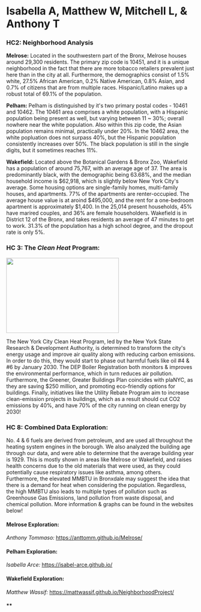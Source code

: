 # Isabella A, Matthew W, Mitchell L, & Anthony T

### HC2: Neighborhood Analysis

**Melrose:** Located in the southwestern part of the Bronx, Melrose houses around 29,300 residents. The primary zip code is 10451, and it is a unique neighborhood in the fact that there are more tobacco retailers prevalent just here than in the city at all. Furthermore, the demographics consist of 1.5% white, 27.5% African American, 0.2% Native American, 0.8% Asian, and 0.7% of citizens that are from multiple races. Hispanic/Latino makes up a robust total of 69.1% of the population. 

**Pelham:** Pelham is distinguished by it's two primary postal codes - 10461 and 10462. The 10461 area comprises a white population, with a Hispanic population being present as well, but varying between 11 ~ 30%; overall nowhere near the white population. Also within this zip code, the Asian population remains minimal, practically under 20%. In the 10462 area, the white popluation does not surpass 40%, but the Hispanic population consistently increases over 50%. The black population is still in the single digits, but it sometimes reaches 11%.

**Wakefield:** Located above the Botanical Gardens & Bronx Zoo, Wakefield has a population of around 75,767, with an average age of 37. The area is predominantly black, with the demographic being 63.68%, and the median household income is $62,918, which is slightly below New York City's average. Some housing options are single-family homes, multi-family houses, and apartments. 77% of the apartments are renter-occupied. The average house value is at aroind $495,000, and the rent for a one-bedroom apartment is approximately $1,400. In the 25,014 present households, 45% have marired couples, and 36% are female householders. Wakefield is in District 12 of the Bronx, and takes residents an average of 47 minutes to get to work. 31.3% of the population has a high school degree, and the dropout rate is only 5%. 

### HC 3: The ***Clean Heat*** Program: 
<img src="https://github.com/AntTomm/TheBronx/assets/148288592/923b629d-0a56-44b7-9c81-062b995b5f6d" width="300" height="200">

The New York City Clean Heat Program, led by the New York State Research & Development Authority, is determined to transform the city's energy usage and improve air quality along with reducing carbon emissions. In order to do this, they would start to phase out harmful fuels like oil #4 & #6 by January 2030. The DEP Boiler Registration both monitors & improves the environmental performance, which in turn reduces air pollution. Furthermore, the Greener, Greater Buildings Plan coincides with plaNYC, as they are saving $250 million, and promoting eco-friendly options for buildings. Finally, initiatives like the Utility Rebate Program aim to increase clean-emission projects in buildings, which as a result should cut CO2 emissions by 40%, and have 70% of the city running on clean energy by 2030!

### HC 8: Combined Data Exploration:

No. 4 & 6 fuels are derived from petroleum, and are used all throughout the heating system engines in the borough. We also analyzed the building age through our data, and were able to determine that the average building year is 1929. This is mostly shown in areas like Melrose or Wakefield, and raises health concerns due to the old materials that were used, as they could potentially cause respiratory issues like asthma, among others. Furthermore, the elevated MMBTU in Bronxdale may suggest the idea that there is a demand for heat when considering the population. Regardless, the high MMBTU also leads to multiple types of pollution such as Greenhouse Gas Emissions, land pollution from waste disposal, and chemical pollution. More information & graphs can be found in the websites below!

#### **Melrose Exploration:** 

*Anthony Tommaso:* https://anttomm.github.io/Melrose/ 

#### **Pelham Exploration:**

*Isabella Arce:* https://isabel-arce.github.io/

#### **Wakefield Exploration:**

*Matthew Wassif:* https://mattwassif.github.io/NeighborhoodProject/

#### **

